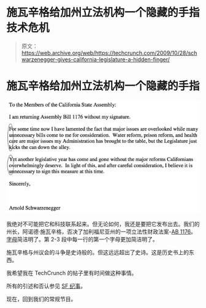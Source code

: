 # 施瓦辛格给加州立法机构一个隐藏的手指技术危机

> 原文：<https://web.archive.org/web/https://techcrunch.com/2009/10/28/schwarzenegger-gives-california-legislature-a-hidden-finger/>

# 施瓦辛格给加州立法机构一个隐藏的手指

![](img/7136a6902b9cc038a1e5724d14a8acd6.png)

我绝对不可能把它和科技联系起来。但无论如何，我还是要把它发布出去。我们的州长，阿诺德·施瓦辛格，否决了加利福尼亚州的一项立法性财政法案-[AB 1176](https://web.archive.org/web/20230124183603/http://www.totalcapitol.com/?bill_id=9670)。[字母](https://web.archive.org/web/20230124183603/http://www.totalcapitol.com/?bill_id=9670)简洁明了。第 2-3 段中每一行的第一个字母更加简洁明了。

施瓦辛格与州议会的斗争是史诗般的。但这远远超出了史诗。这是历史书上的东西。

我希望我在 TechCrunch 的帖子里有时间做这种事情。

所有的引述和否认参见 [SF 纪事](https://web.archive.org/web/20230124183603/http://www.sfgate.com/cgi-bin/article.cgi?f=/c/a/2009/10/28/MNBN1ABKB8.DTL)。

现在，回到我们的常规节目。